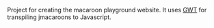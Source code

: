 
Project for creating the macaroon playground website.
It uses [GWT](http://www.gwtproject.org/) for transpiling jmacaroons to Javascript.